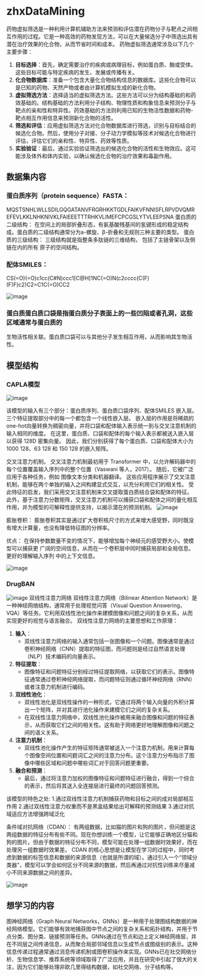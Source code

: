 # zhxDataMining
药物虚拟筛选是一种利用计算机辅助方法来预测和评估潜在药物分子与靶点之间相互作用的过程。它是一种高效的药物发现方法，可以在大量候选分子中筛选出具有潜在治疗效果的化合物，从而节省时间和成本。
药物虚拟筛选通常涉及以下几个主要步骤：
1. **目标选择**：首先，确定需要治疗的疾病或病理目标，例如蛋白质、酶或受体。这些目标可能与特定疾病的发生、发展或传播有关。
2. **化合物数据库**：准备一个包含大量化合物结构信息的数据库。这些化合物可以是已知的药物、天然产物或者由计算机模拟生成的新化合物。
3. **虚拟筛选方法**：选择适当的虚拟筛选方法。这些方法可以分为结构基础的和药效基础的。结构基础的方法利用分子结构、物理性质和构象信息来预测分子与靶点的亲和性和特异性。药效基础的方法则利用已知的生物活性数据和药物-靶点相互作用信息来预测新化合物的活性。
4. **筛选和评估**：应用虚拟筛选方法对化合物数据库进行筛选，识别与目标结合的候选化合物。然后，使用分子对接、分子动力学模拟等技术对候选化合物进行评估，评估它们的亲和性、特异性、药效等性质。
5. **实验验证**：最后，通过实验验证筛选出的候选化合物的活性和生物效应。这可能涉及体外和体内实验，以确认候选化合物的治疗效果和毒副作用。

## 数据集内容
### 蛋白质序列（protein sequence）FASTA：
MQSTSNHLWLLSDILGQGATANVFRGRHKKTGDLFAIKVFNNISFLRPVDVQMREFEVLKKLNHKNIVKLFAIEEETTTRHKVLIMEFCPCGSLYTVLEEPSNA
蛋白质的二级结构：
在空间上的局部折叠形态，有氨基酸残基间的氢键形成的稳定结构成。蛋白质的二级结构通常分为a-螺旋、β-折叠和无规则三种主要的类型。
蛋白质的三级结构：
三级结构就是指整条多肽链的三维结构，
包括了主链骨架以及侧链在内的所有
原子的空间结构。

### 配体SMILES：
CS(=O)(=O)c1cc(C#N)ccc1[C@H]1NC(=O)N(c2cccc(C(F)(F)F)c2)C2=C1C(=O)CC2

![image](https://github.com/Eadog/zhxDataMining/assets/148857552/a62b8c7b-5633-43b1-89c8-666b9367d3f9)

### 蛋白质蛋白质口袋是指蛋白质分子表面上的一些凹陷或者孔洞，这些区域通常与蛋白质的
生物活性相关联。蛋白质口袋可以与其他分子发生相互作用，从而影响其生物活性。

## 模型结构
### CAPLA模型

![image](https://github.com/Eadog/zhxDataMining/assets/148857552/434906a7-b21e-481c-99ca-dc7769321438)

该模型的输入有三个部分：蛋白质序列、蛋白质口袋序列、配体SMILES
嵌入层。 三个特征提取部分中的每一个都包含一个线性嵌入层。 嵌入层的作用是将稀疏的one-hot向量转换为稠密向量，并将口袋和配体输入表示统一到与交叉注意机制的输入相同的维度。 在这里，蛋白质、口袋和配体的每个输入表示都被送入嵌入层以获得 128D 密集向量。 因此，我们分别获得了每个蛋白质、口袋和配体大小为 1000 128、63 128 和 150 128 的嵌入矩阵。 

交叉注意力机制。 交叉注意力机制最初用于 Transformer 中，以允许解码器中的每个位置覆盖输入序列中的整个位置（Vaswani 等人，2017）。 随后，它被广​​泛应用于各种任务，例如 图像文本分类和机器翻译。 这些应用程序展示了交叉注意机制，能够在两个单独的输入之间构建显式交互，以充分利用它们的相关性。 受此特征的启发，我们采用交叉注意机制来交叉提取蛋白质结合袋和配体的特征。 此外，基于注意力分数矩阵，交叉注意力机制可以捕获口袋和配体之间的量化相互作用，并为模型的可解释性提供支持，以揭示潜在的预测机制。 
![image](https://github.com/Eadog/zhxDataMining/assets/148857552/1ad2f92c-ea3f-460b-9b64-773fa9652868)

膨胀卷积：
膨胀卷积其实是通过扩大卷积核尺寸的方式来增大感受野，同时既没有增大计算量，也没有降低特征图的分辨率。

优点：
在保持参数数量不变的情况下，能够增加每个神经元的感受野大小。使模型可以捕获更
广阔的空间信息，从而在一个卷积层中同时捕获局部和全局信息。更好的理解输入序列
中的上下文信息。

![image](https://github.com/Eadog/zhxDataMining/assets/148857552/31c21d93-6e51-41a5-b948-aa324631d364)

### DrugBAN

![image](https://github.com/Eadog/zhxDataMining/assets/148857552/30376af1-5449-42fa-afc4-d4308b544e2a)
双线性注意力网络
双线性注意力网络（Bilinear Attention Network）是一种神经网络结构，通常用于处理视觉问答（Visual Question Answering，VQA）等任务。它利用双线性池化操作来建模图像和问题之间的复杂关系，从而实现更好的视觉与语言融合。
双线性注意力网络的主要思想和工作原理：
1. **输入**：
   - 双线性注意力网络的输入通常包括一张图像和一个问题。图像通常是通过卷积神经网络（CNN）提取的特征图，而问题则是经过自然语言处理（NLP）技术编码的向量表示。
2. **特征提取**：
   - 图像特征和问题特征分别经过特征提取网络，以获取它们的表示。图像特征通常通过卷积神经网络提取，而问题特征则通过循环神经网络（RNN）或者注意力机制进行编码。
3. **双线性池化**：
   - 双线性池化是双线性操作的一种形式，它通过将两个输入向量的外积计算出一个矩阵，并对其进行池化操作来建模它们之间的复杂关系。
   - 在双线性注意力网络中，双线性池化操作被用来融合图像和问题的特征表示，从而获取它们之间的相关性。这有助于网络更好地理解图像和问题之间的语义关系。
4. **注意力机制**：
   - 双线性池化操作产生的特征矩阵通常被送入一个注意力机制，用来计算每个图像空间位置和问题词汇之间的注意力分布。这个注意力分布指示了图像中哪些区域和问题中哪些词汇对于回答问题更重要。
5. **融合和预测**：
   - 最后，通过将注意力加权的图像特征和问题特征进行融合，得到一个综合的表示，然后将其送入全连接层进行最终的问题回答预测。

该模型的特色之处:
1.通过双线性注意力机制捕获药物和目标之间的成对局部相互作用
2.通过双线性注意力权重而不是黑盒结果给出可解释的预测结果
3.通过对抗域适应方法增强跨域泛化

条件域对抗网络（CDAN）：
有两组数据，比如猫的图片和狗的图片，但问题是这两组数据的特征分布有些不同。现在你想训练一个模型，让它能够正确地区分猫和狗的图片。但由于数据的特征分布不同，模型可能在处理一组数据时效果好，而在处理另一组数据时效果差。
CDAN 的核心思想是让模型在学习的过程中，同时考虑到数据的标签信息和数据的来源信息（也就是所谓的域）。通过引入一个“领域分类器”，模型可以学会如何区分不同来源的数据，然后再通过对抗性训练来尽量减小不同来源数据之间的差异。

![image](https://github.com/Eadog/zhxDataMining/assets/148857552/f5e13897-4cd7-4072-9e3a-ca1c9eeea8c5)

## 想学习的内容
图神经网络（Graph Neural Networks，GNNs）是一种用于处理图结构数据的神经网络模型。它们能够有效地捕获图中节点之间的复杂关系和拓扑结构，并用于节点分类、图分类、链接预测等任务。GNNs通过在节点和边上定义神经网络层，并在不同层之间传递信息，从而聚合局部邻域信息以生成节点或图级别的表示。这种信息传递过程通常通过消息传递机制或图卷积操作来实现。GNNs已在社交网络分析、生物信息学、推荐系统等领域取得了广泛应用，并且在研究中引起了很大的关注，因为它们能够处理非欧几里得结构数据，如社交网络、分子结构等。



